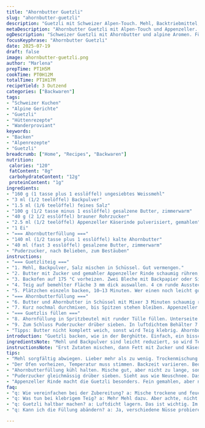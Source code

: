 ```yaml
---
title: "Ahornbutter Guetzli"
slug: "ahornbutter-guetzli"
description: "Guetzli mit Schweizer Alpen-Touch. Mehl, Backtriebmittel, Salz neu justiert. Butter ersetzt, Zuckeranteil angepasst. Ahornbutter-Zubereitung verändert. Kleine Drehung in Zutaten und Ablauf. Backzeit leicht variiert. Appenzeller statt Vanille, leichte Rahmhandschrift dazu. Einfache Technik, rustikale Alpenküche in der Guetzlifabrik. Strichle vom Rahm, süsse Ahornbutter, ein bisschen zittrig im Ofen. Mit Staubzucker bestäubt. Lagern luftdicht, bleibt Woche frisch."
metaDescription: "Ahornbutter Guetzli mit Alpen-Touch und Appenzeller. Ideal für Wanderproviant, cremig und süss."
ogDescription: "Schweizer Guetzli mit Ahornbutter und alpine Aromen. Für die Berghütte oder den Kaffeeklatsch perfekt."
focusKeyphrase: "Ahornbutter Guetzli"
date: 2025-07-19
draft: false
image: ahornbutter-guetzli.png
author: "Marlena"
prepTime: PT1H5M
cookTime: PT0H12M
totalTime: PT1H17M
recipeYield: 3 Dutzend
categories: ["Backwaren"]
tags:
- "Schweizer Kuchen"
- "Alpine Gerichte"
- "Guetzli"
- "Hüttenrezepte"
- "Wanderproviant"
keywords:
- "Backen"
- "Alpenrezepte"
- "Guetzli"
breadcrumb: ["Home", "Recipes", "Backwaren"]
nutrition: 
 calories: "120"
 fatContent: "8g"
 carbohydrateContent: "12g"
 proteinContent: "1g"
ingredients:
- "160 g (1 tasse plus 1 esslöffel) ungesiebtes Weissmehl"
- "3 ml (1/2 teelöffel) Backpulver"
- "1.5 ml (1/6 teelöffel) feines Salz"
- "100 g (1/2 tasse minus 1 esslöffel) gesalzene Butter, zimmerwarm"
- "40 g (2 1/2 esslöffel) brauner Rohrzucker"
- "2.5 ml (1/2 teelöffel) Appenzeller Käserinde pulverisiert, gemahlen"
- "1 Ei"
- "=== Ahornbutterfüllung ==="
- "140 ml (1/2 tasse plus 1 esslöffel) kalte Ahornbutter"
- "40 ml (fast 3 esslöffel) gesalzene Butter, zimmerwarm"
- "Puderzucker, nach Belieben, zum Bestäuben"
instructions:
- "=== Guetzliteig ==="
- "1. Mehl, Backpulver, Salz mischen in Schüssel. Gut vermengen."
- "2. Butter mit Zucker und gemahler Appenzeller Rinde schaumig rühren, Elektroquirl, 3 Minuten. Ei zugeben, kurz untermixen. Trockenmischung bei niedriger Geschwindigkeit einkneten. Teig rund formen, in Frischhaltefolie packen, 50 Minuten Kühlung im Kühlschrank."
- "3. Backofen auf 175 °C vorheizen. Zwei Bleche mit Backpapier oder Silikonmatte auslegen."
- "4. Teig auf bemehlter Fläche 3 mm dick auswallen. 4 cm runde Ausstecher nehmen. Kreise ausstechen, auf Bleche legen, Abstand halten. Von der Hälfte der Kreise mittig Loch ausstechen, feiner kleiner Ausstecher oder Tülle. Restteig nochmals kneten, ausstechen."
- "5. Plätzchen einzeln backen, 10–13 Minuten. Wer einen noch leicht goldenen Rand will, 12 Minuten. Auf Blechen auskühlen lassen, etwa 55 Minuten."
- "=== Ahornbutterfüllung ==="
- "6. Butter und Ahornbutter in Schüssel mit Mixer 3 Minuten schaumig rühren. Mischung soll heller werden, weich und cremig. 25 Minuten im Kühlschrank ruhen lassen."
- "7. Kurz nochmal durchmixen, bis Spitzen stehen bleiben. Appenzeller Ahornbutter wird fester, formbar."
- "=== Guetzlis füllen ==="
- "8. Ahornfüllung in Spritzbeutel mit runder Tülle füllen. Unterseite der ganzen Guetzli damit bestreichen. Deckel mit Loch daraufsetzen, leicht drücken."
- "9. Zum Schluss Puderzucker drüber sieben. In luftdichtem Behälter 7 Tage bei Zimmertemperatur aufbewahren."
- "Tipps: Butter nicht komplett weich, sonst wird Teig klebrig. Ahornbutter darf kalt aber nicht gefroren sein. Lochmuster macht stabil. Gut zum Wander-Kafi oder Jasser-Nacht."
introduction: "Guetzli backen, wie in der Berghütte. Einfach, ein bisschen knifflig mit der Ahornbutter. Kein Zuckerklumpen, nicht zu breit ausrollen. Ahorn und Käse, kein Witz, das passt zusammen hier oben. Kleine Kreise, stabil genug für Wanderproviant. Butter nicht zu grasig, eher mild, wie im Sommerchälli. Kochzeit anders, backofen zwar nicht Alpenherd, aber fast. Puderzucker auf die Oberfläche, schneebedeckt fast. Gekühlt bleiben sie knackig, schnell gibt's keine mehr."
ingredientsNote: "Mehl und Backpulver sind leicht reduziert, so wird Teig nicht sandig. Gesalzene Butter ersetzt Hälfte ungesalzene, passt zum schweizerischen Charakter, wo Käse und Butter oft zusammen auf dem Brot landen. Braunrohrzucker statt Ahornzucker – bringt naturnahe Süße. Appenzeller Käserinde pulverisiert ist neu und bringt Überraschung, wie eine sanfte alpine Würze, kaum wahrnehmbar aber essenziell fürs Aroma. Ahornbutter statt reinem Ahornsirup sorgt für Cremigkeit und Bindung. Puderzucker finale Note, erinnert an Neuschnee auf der Alpe."
instructionsNote: "Erst Zutaten mischen, dann Fett mit Zucker und Käserinde lange schaumig schlagen. Ei sorgsam zugeben, dann Mehl langsam unterrühren. Teig ruhig ein paar Minuten kühlen, sonst klebt er zwischen den Fingern wie Schnee im Handschuh. Achte beim Ausstechen: Unten dicht bleiben, oberhalb Loch machen, wie eine originelle Bergblume. Backofen vorheizen, nicht wärmer als 175 Grad, sonst werden Guetzli schnell dunkel. Ahornbutterfüllung gut kalt halten, 2 Minuten schaumig schlagen, sonst fällt sie auseinander. Füllung spritzen wie beim Fondue-Käse, aber süss. Fertig zusammensetzen, nicht drücken, locker. Puderzucker drauf streuen, im Idealfall im Warmen trocknen lassen."
tips:
- "Mehl sorgfältig abwiegen. Lieber mehr als zu wenig. Trockenmischung ordentlich vermengen. Salz und Backpulver gut verteilen. Teig in Frischhaltefolie, kühlen. Klebriger Teig? Passt nicht zum Guetzli."
- "Der Ofen vorheizen, Temperatur muss stimmen. Backzeit variieren. Beobachten. Goldene Ränder, sofort herausnehmen. Zu lange backen, werden hart. Auf Blech auskühlen lassen, Geduld."
- "Ahornbutterfüllung kühl halten. Mische gut, aber nicht zu lange, sonst zerfällt sie. Spritzbeutel nutzen. Füllung dünn auftragen. Wichtig, nicht zu viel drücken."
- "Puderzucker gleichmässig drüber sieben. Sieht aus wie Neuschnee. Das Auge isst mit im Berghaus. Guetzli lagern? Luftdicht, eine Woche frisch. Aber nichts für lange."
- "Appenzeller Rinde macht die Guetzli besonders. Fein gemahlen, aber nicht überwältigend. Kreativität einsetzen. Mit anderen käseartigen Zutaten experimentieren. Kurze Pausen beim Füllen, damit alles gut läuft."
faq:
- "q: Wie vereinfachen bei der Zubereitung? a: Mische trockene und feuchte Zutaten gut. Halte Teig kühl. Nicht zu nass. Verwende Spritzbeutel, es hilft."
- "q: Was tun bei klebrigem Teig? a: Mehr Mehl dazu. Aber achte, nicht zu viel. Kühle ihn länger. Zuviel Wärme macht klebrig. Kühlung muss sein."
- "q: Guetzli haltbar machen? a: Luftdicht lagern. Das ist wichtig. Im Schrank, kühl, keine Feuchtigkeit. Fünf bis sieben Tage frisch."
- "q: Kann ich die Füllung abändern? a: Ja, verschiedene Nüsse probieren. Oder andere Kräuter. Appenzeller kann stark sein. Alternativen überlegen, zum Ausprobieren."

---
```

